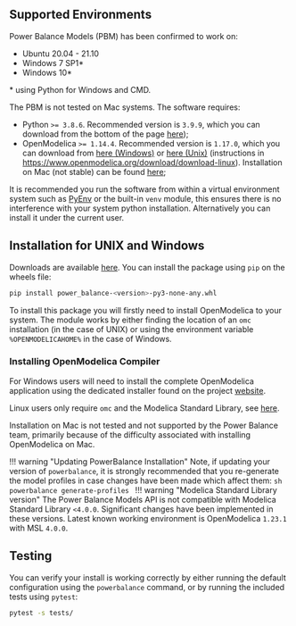 ## Supported Environments

Power Balance Models (PBM) has been confirmed to work on:

- Ubuntu 20.04 - 21.10
- Windows 7 SP1*
- Windows 10*

\* using Python for Windows and CMD.

The PBM is not tested on Mac systems.
The software requires:

- Python `>= 3.8.6`. Recommended version is `3.9.9`, which you can download from the bottom of the page [here](https://www.python.org/downloads/release/python-399/));
- OpenModelica `>= 1.14.4`. Recommended version is `1.17.0`, which you can download from [here (Windows)](https://build.openmodelica.org/omc/builds/windows/releases/1.17/0/) or [here (Unix)](https://build.openmodelica.org/omc/builds/linux/releases/1.17.0/) (instructions in <https://www.openmodelica.org/download/download-linux>). Installation on Mac (not stable) can be found [here](https://www.openmodelica.org/download/download-mac);

It is recommended you run the software from within a virtual environment system such as [PyEnv](https://github.com/pyenv/pyenv) or the built-in `venv` module, this ensures there is no interference with your system python installation. Alternatively you can install it under the current user.

## Installation for UNIX and Windows

Downloads are available [here](https://github.com/ukaea/powerbalance/releases). You can install the package using `pip` on the wheels file:

```bash
pip install power_balance-<version>-py3-none-any.whl
```

To install this package you will firstly need to install OpenModelica to your system. The module works by either finding the location of an `omc` installation (in the case of UNIX) or using the environment variable `%OPENMODELICAHOME%` in the case of Windows.

### Installing OpenModelica Compiler

For Windows users will need to install the complete OpenModelica application using the dedicated installer found on the project [website](https://www.openmodelica.org/download/download-windows).

Linux users only require `omc` and the Modelica Standard Library, see [here](https://openmodelica.org/download/download-linux/).

Installation on Mac is not tested and not supported by the Power Balance team, primarily because of the difficulty associated with installing OpenModelica on Mac.

!!! warning "Updating PowerBalance Installation"
    Note, if updating your version of `powerbalance`, it is strongly recommended that you re-generate the model profiles in case changes have been made which affect them:
    ```sh
    powerbalance generate-profiles
    ```
!!! warning "Modelica Standard Library version"
    The Power Balance Models API is not compatible with Modelica Standard Library `<4.0.0`.
    Significant changes have been implemented in these versions. Latest known working environment
    is OpenModelica `1.23.1` with MSL `4.0.0`.

## Testing

You can verify your install is working correctly by either running the default configuration using the `powerbalance` command, or by running the included tests using `pytest`:

```bash
pytest -s tests/
```
